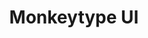 ---
title: Monkeytype UI
description: a user interface showing statistics about typing speed. the backround is a dark grey with yellow writing in a monospace font
image: /images/bafkreigu2rclkegsr7aok6nv5abka6mba4uq37hbsrqdk6bl7yq4bmzosy.jpg
source: https://monkeytype.com/
dimensions:
  - '500'
  - '284'
tags:
  - ui
  - data viz
dateAdded: 15 Sep 2025 23:00
---